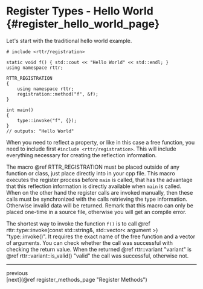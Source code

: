 Register Types - Hello World  {#register_hello_world_page}
============================
Let's start with the traditional hello world example.

~~~~{.cpp}
# include <rttr/registration>

static void f() { std::cout << "Hello World" << std::endl; }
using namespace rttr;

RTTR_REGISTRATION
{
    using namespace rttr;
    registration::method("f", &f);
}
  
int main()
{
    type::invoke("f", {});
}
// outputs: "Hello World"
~~~~

When you need to reflect a property, or like in this case a free function, you need to include first `#include <rttr/registration>`. 
This will include everything necessary for creating the reflection information. 

The macro @ref RTTR_REGISTRATION must be placed outside of any function or class, just place directly into in your cpp file.
This macro executes the register process before `main` is called, 
that has the advantage that this reflection information is directly available when `main` is called.
When on the other hand the register calls are invoked manually, then these calls must be synchronized with the calls retrieving the type information.
Otherwise invalid data will be returned. Remark that this macro can only be placed one-time in a source file, otherwise you will get an compile error.

The shortest way to invoke the function `f()` is to call @ref rttr::type::invoke(const std::string&, std::vector< argument >) "type::invoke()".
It requires the exact name of the free function and a vector of arguments. 
You can check whether the call was successful with checking the return value. 
When the returned @ref rttr::variant "variant" is @ref rttr::variant::is_valid() "valid" the call was successful, otherwise not.

<hr>

<div class="btn btn-default doxy-button" disabled="true">previous</div><div class="btn btn-default doxy-button">[next](@ref register_methods_page "Register Methods")</div>
